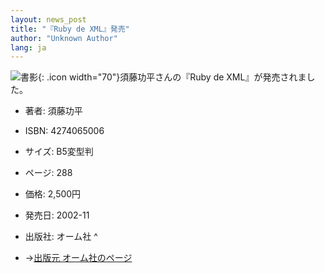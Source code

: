 ```yaml
---
layout: news_post
title: "『Ruby de XML』発売"
author: "Unknown Author"
lang: ja
---
```


![書影](http://www.ohmsha.co.jp/data/books/cover/4-274-06500-6.gif){:
.icon width="70"}須藤功平さんの『Ruby de XML』が発売されました。

* 著者: 須藤功平
* ISBN: 4274065006
* サイズ: B5変型判
* ページ: 288
* 価格: 2,500円
* 発売日: 2002-11
* 出版社: オーム社
^

* →[出版元 オーム社のページ][1]



[1]: http://ssl.ohmsha.co.jp/cgi-bin/menu.cgi?ISBN=4-274-06500-6
